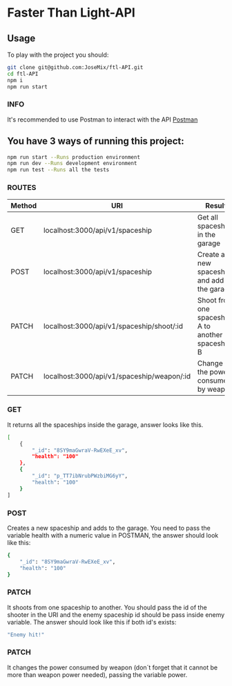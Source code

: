 # Faster Than Light-API

## Usage
To play with the project you should:

```sh
git clone git@github.com:JoseMix/ftl-API.git
cd ftl-API
npm i
npm run start
```

### INFO
It's recommended to use Postman to interact with the API [Postman](https://www.postman.com/)

## You have 3 ways of running this project:
```sh
npm run start --Runs production environment
npm run dev --Runs development environment
npm run test --Runs all the tests
```


### ROUTES
| Method | URI | Result
| ------ | ------ | ------ |
| GET | localhost:3000/api/v1/spaceship | Get all spaceships in the garage   |
| POST | localhost:3000/api/v1/spaceship | Create a new spaceship and add to the garage  |
| PATCH | localhost:3000/api/v1/spaceship/shoot/:id | Shoot from one spaceship A to another spaceship B   |
| PATCH | localhost:3000/api/v1/spaceship/weapon/:id | Change the power consumed by weapon  |

### GET 
It returns all the spaceships inside the garage, answer looks like this.
```sh
[
    {
        "_id": "8SY9maGwraV-RwEXeE_xv",
        "health": "100"
    },
    {
        "_id": "p_TT7ibNrubPWzbiMG6yY",
        "health": "100"
    }
]
```

### POST 
Creates a new spaceship and adds to the garage.
You need to pass the variable health with a numeric value in POSTMAN, the answer should look like this:

```sh
{
    "_id": "8SY9maGwraV-RwEXeE_xv",
    "health": "100"
}
```
### PATCH 
It shoots from one spaceship to another.
You should pass the id of the shooter in the URI and the enemy spaceship id should be pass inside enemy variable. The answer should look like this if both id's exists:
```sh
"Enemy hit!"
```

### PATCH
It changes the power consumed by weapon (don´t forget that it cannot be more than weapon power needed), passing the variable power.


